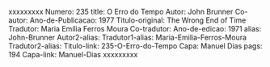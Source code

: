 xxxxxxxxx
Numero: 235
title: O Erro do Tempo
Autor: John Brunner
Co-autor: 
Ano-de-Publicacao: 1977
Titulo-original: The Wrong End of Time
Tradutor: Maria Emília Ferros Moura
Co-tradutor: 
Ano-de-edicao: 1971
alias: John-Brunner
Autor2-alias: 
Tradutor1-alias: Maria-Emilia-Ferros-Moura
Tradutor2-alias: 
Titulo-link: 235-O-Erro-do-Tempo
Capa: Manuel Dias
pags: 194
Capa-link: Manuel-Dias
xxxxxxxxx